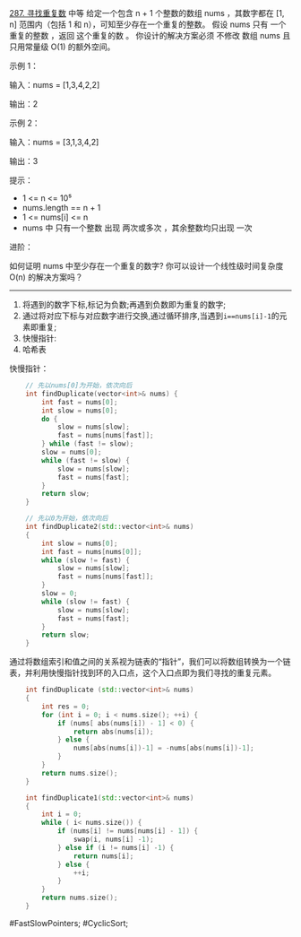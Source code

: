 [287. 寻找重复数](https://leetcode.cn/problems/find-the-duplicate-number/description/)
中等
给定一个包含 n + 1 个整数的数组 nums ，其数字都在 [1, n] 范围内（包括 1 和 n），可知至少存在一个重复的整数。
假设 nums 只有 一个重复的整数 ，返回 这个重复的数 。
你设计的解决方案必须 不修改 数组 nums 且只用常量级 O(1) 的额外空间。

示例 1：

输入：nums = [1,3,4,2,2]

输出：2

示例 2：

输入：nums = [3,1,3,4,2]

输出：3

提示：

- 1 <= n <= 10⁵
- nums.length == n + 1
- 1 <= nums[i] <= n
- nums 中 只有一个整数 出现 两次或多次 ，其余整数均只出现 一次

进阶：

如何证明 nums 中至少存在一个重复的数字?
你可以设计一个线性级时间复杂度 O(n) 的解决方案吗？
---- ----
1. 将遇到的数字下标,标记为负数;再遇到负数即为重复的数字;
2. 通过将对应下标与对应数字进行交换,通过循环排序,当遇到`i==nums[i]-1`的元素即重复;
3. 快慢指针:
4. 哈希表

快慢指针：
```cpp
    // 先以nums[0]为开始，依次向后
    int findDuplicate(vector<int>& nums) {
        int fast = nums[0];
        int slow = nums[0];
        do {
            slow = nums[slow];
            fast = nums[nums[fast]];
        } while (fast != slow);
        slow = nums[0];
        while (fast != slow) {
            slow = nums[slow];
            fast = nums[fast];
        }
        return slow;
    }
```

```cpp
    // 先以0为开始，依次向后
    int findDuplicate2(std::vector<int>& nums)
    {
        int slow = nums[0];
        int fast = nums[nums[0]];
        while (slow != fast) {
            slow = nums[slow];
            fast = nums[nums[fast]];
        }
        slow = 0;
        while (slow != fast) {
            slow = nums[slow];
            fast = nums[fast];
        }
        return slow;
    }
```



通过将数组索引和值之间的关系视为链表的“指针”，我们可以将数组转换为一个链表，并利用快慢指针找到环的入口点，这个入口点即为我们寻找的重复元素。

```cpp
    int findDuplicate (std::vector<int>& nums)
    {
        int res = 0;
        for (int i = 0; i < nums.size(); ++i) {
            if (nums[ abs(nums[i]) - 1] < 0) {
                return abs(nums[i]);
            } else {
                nums[abs(nums[i])-1] = -nums[abs(nums[i])-1];
            }
        }
        return nums.size();
    }
```

```cpp
    int findDuplicate1(std::vector<int>& nums)
    {
        int i = 0;
        while ( i< nums.size()) {
            if (nums[i] != nums[nums[i] - 1]) {
                swap(i, nums[i] -1);
            } else if (i != nums[i] -1) {
                return nums[i];
            } else {
                ++i;
            }
        }
        return nums.size();
    }
```


#FastSlowPointers; #CyclicSort;
